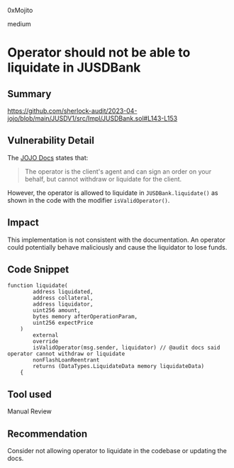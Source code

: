 0xMojito

medium

# Operator should not be able to liquidate in JUSDBank

## Summary
https://github.com/sherlock-audit/2023-04-jojo/blob/main/JUSDV1/src/Impl/JUSDBank.sol#L143-L153

## Vulnerability Detail

The [JOJO Docs](https://jojo-docs.netlify.app/operator/#what-is-the-operator) states that:
> The operator is the client's agent and can sign an order on your behalf, but cannot withdraw or liquidate for the client.

However, the operator is allowed to liquidate in `JUSDBank.liquidate()` as shown in the code with the modifier `isValidOperator()`.

## Impact
This implementation is not consistent with the documentation. An operator could potentially behave maliciously and cause the liquidator to lose funds.

## Code Snippet
```solidity
function liquidate(
        address liquidated,
        address collateral,
        address liquidator,
        uint256 amount,
        bytes memory afterOperationParam,
        uint256 expectPrice
    )
        external
        override
        isValidOperator(msg.sender, liquidator) // @audit docs said operator cannot withdraw or liquidate
        nonFlashLoanReentrant
        returns (DataTypes.LiquidateData memory liquidateData)
    {
```

## Tool used

Manual Review

## Recommendation
Consider not allowing operator to liquidate in the codebase or updating the docs.
